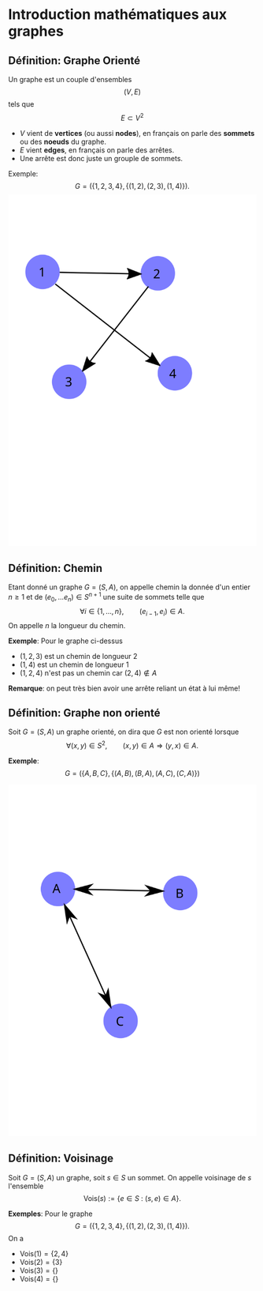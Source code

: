 # Introduction mathématiques aux graphes

## Définition: Graphe Orienté

Un graphe est un couple d'ensembles 
$$(V, E)$$ 
tels que
$$E \subset V^2$$

- $V$ vient de **vertices** (ou aussi **nodes**), en français on parle des **sommets** ou des **noeuds** du graphe.
- $E$ vient **edges**, en français on parle des arrêtes.
- Une arrête est donc juste un grouple de sommets.

Exemple:
$$G = (\{1, 2, 3, 4\}, \{(1, 2), (2, 3), (1, 4)\}).$$
![graphe1](./graphe1.svg)

## Définition: Chemin

Etant donné un graphe $G=(S, A)$, on appelle chemin la donnée d'un entier $n\geq 1$ et de $(e_0,...e_n) \in S^{n+1}$ une suite de sommets telle que
$$\forall i \in \{1,...,n\},\qquad (e_{i-1}, e_i) \in A.$$
On appelle $n$ la longueur du chemin.

**Exemple**:
Pour le graphe ci-dessus 
- $(1, 2, 3)$ est un chemin de longueur 2
- $(1, 4)$ est un chemin de longueur 1
- $(1, 2, 4)$ n'est pas un chemin car $(2, 4)\notin A$

**Remarque**: on peut très bien avoir une arrête reliant un état à lui même!

## Définition: Graphe non orienté

Soit $G=(S, A)$ un graphe orienté, on dira que $G$ est non orienté lorsque
$$\forall (x,y)\in S^2,\qquad (x,y)\in A \Rightarrow (y, x) \in A.$$

**Exemple**:
$$G= (\{A, B, C\}, \{(A,B), (B,A), (A, C), (C, A)\})$$

![graphe2](./graphe2.svg)

## Définition: Voisinage

Soit $G=(S, A)$ un graphe, soit $s\in S$ un sommet. On appelle voisinage de $s$ l'ensemble
$$\mathrm{Vois}(s):=\{e\in S\ : \ (s,e)\in A\}.$$

**Exemples**:
Pour le graphe
$$G = (\{1, 2, 3, 4\}, \{(1, 2), (2, 3), (1, 4)\}).$$
On a
- $\mathrm{Vois}(1) = \{2, 4\}$
- $\mathrm{Vois}(2) = \{3\}$
- $\mathrm{Vois}(3) = \{\}$
- $\mathrm{Vois}(4) = \{\}$